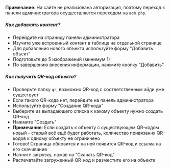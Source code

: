**Примечание**: На сайте не реализована авторизация, поэтому переход к панели администратора осуществляется переходом на `adm.php`.

##### Как добавлять контент?
- Перейдите на страницу панели администратора
- Изучите уже встроенный контент в таблице на отдельной странице
- Для добавления нового объекта используйте форму "Добавить объект"
- Подготовьте до 5 изображений (минимум 1)
- По завершению внесения информации, нажмите кнопку "Добавить"

##### Как получить QR-код объекта?

- Проверьте папку `qr`, возможно QR-код с соответственным айди уже существует
- Если такого QR-кода нет, перейдите на панель администратора
- Используйте форму "Создание QR-кода"
- Выберите из выпадающего списка к какому объекту нужно создать QR-код
- Нажмите "Создать"
- **Примечание**: Если создать к объекту с существующем QR-кодом новый - старый всё ещё будет работать, количество привязаннх QR-кодов к одному объекту не ограничено
- Готово! Страница обновится и на ней появится QR-код и ссылка на его скачивание
- Начните загрузку, нажав на "Скачать QR-код"
- Распечатайте загруженный QR-код и разместите его на объекте